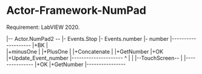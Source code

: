 # Actor-Framework-NumPad
Requirement: LabVIEW 2020.



|-- Actor.NumPad2 --
|- Events.Stop
|- Events.number
|- number
|--------------------
|+BK                |   
|+minusOne          |
|+PlusOne           |
|+Concatenate       |
|+GetNumber
|+OK
|+Update_Event_number
|---------------------
          ^
          |
          |
|--TouchScreen--
|
|---------------
|+OK
|+GetNumber
|----------------


